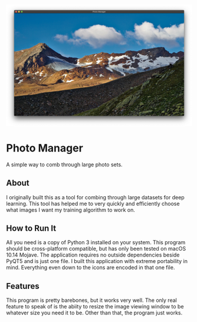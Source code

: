 ![PhotoManager](/screenshot.png)

# Photo Manager

A simple way to comb through large photo sets.

## About

I originally built this as a tool for combing through large datasets for deep learning. This tool has helped me to very quickly and efficiently choose what images I want my training algorithm to work on.

## How to Run It
All you need is a copy of Python 3 installed on your system. This program should be cross-platform compatible, but has only been tested on macOS 10.14 Mojave. The application requires no outside dependencies beside PyQT5 and is just one file. I built this application with extreme portability in mind. Everything even down to the icons are encoded in that one file.

## Features
This program is pretty barebones, but it works very well. The only real feature to speak of is the abiity to resize the image viewing window to be whatever size you need it to be. Other than that, the program just works.